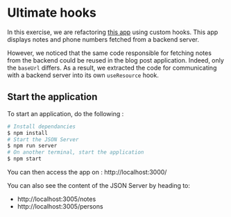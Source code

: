 # Ultimate hooks

In this exercise, we are refactoring [this app](https://github.com/fullstack-hy2020/ultimate-hooks) using custom hooks. This app displays notes and phone numbers fetched from a backend server.

However, we noticed that the same code responsible for fetching notes from the backend could be reused in the blog post application. Indeed, only the `baseUrl` differs. As a result, we extracted the code for communicating with a backend server into its own `useResource` hook.

## Start the application

To start an application, do the following :

```bash
# Install dependancies
$ npm install
# Start the JSON Server
$ npm run server
# On another terminal, start the application
$ npm start
```

You can then access the app on : http://localhost:3000/

You can also see the content of the JSON Server by heading to:
* http://localhost:3005/notes
* http://localhost:3005/persons
